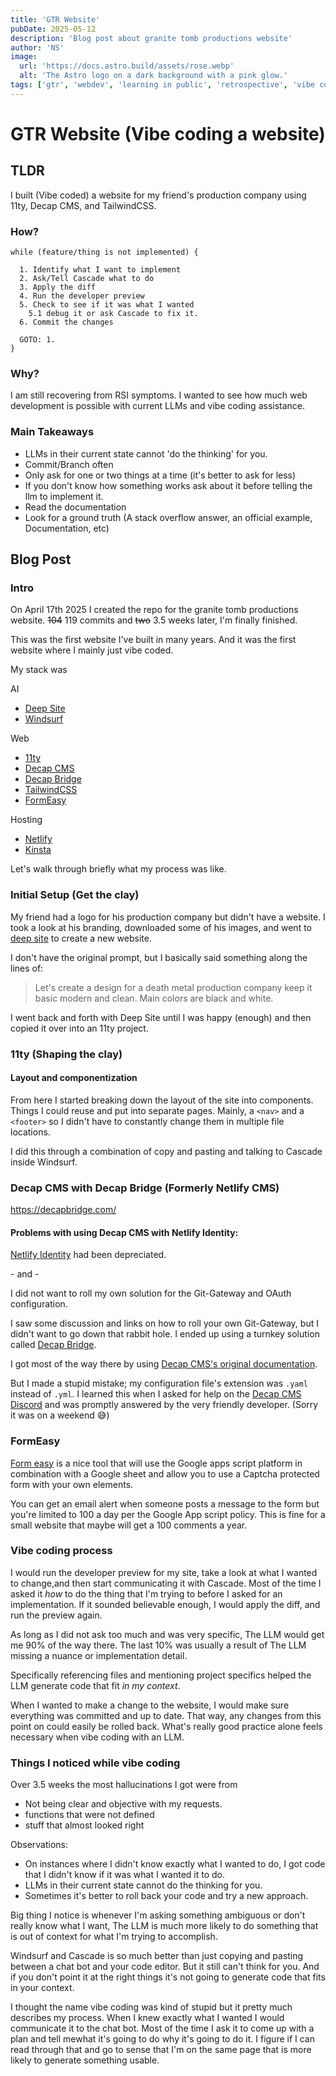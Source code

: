 ```yaml
---
title: 'GTR Website'
pubDate: 2025-05-12
description: 'Blog post about granite tomb productions website'
author: 'NS'
image:
  url: 'https://docs.astro.build/assets/rose.webp'
  alt: 'The Astro logo on a dark background with a pink glow.'
tags: ['gtr', 'webdev', 'learning in public', 'retrospective', 'vibe coding']
---
```


# GTR Website (Vibe coding a website)

## TLDR

I built (Vibe coded) a website for my friend's production company using 11ty, Decap CMS, and TailwindCSS.

### How?

```
while (feature/thing is not implemented) {

  1. Identify what I want to implement
  2. Ask/Tell Cascade what to do
  3. Apply the diff
  4. Run the developer preview
  5. Check to see if it was what I wanted
    5.1 debug it or ask Cascade to fix it.
  6. Commit the changes

  GOTO: 1.
}
```

### Why?

I am still recovering from RSI symptoms. I wanted to see how much web development is possible with current LLMs and vibe coding assistance.

### Main Takeaways

- LLMs in their current state cannot 'do the thinking' for you.
- Commit/Branch often
- Only ask for one or two things at a time (it's better to ask for less)
- If you don't know how something works ask about it before telling the llm to implement it.
- Read the documentation
- Look for a ground truth (A stack overflow answer, an official example, Documentation, etc)

## Blog Post

### Intro

On April 17th 2025 I created the repo for the granite tomb productions website. ~~104~~ 119 commits and ~~two~~ 3.5 weeks later, I'm finally finished.

This was the first website I've built in many years. And it was the first website where I mainly just vibe coded.

My stack was

AI

- [Deep Site](https://huggingface.co/spaces/enzostvs/deepsite)
- [Windsurf](https://windsurf.com/)

Web

- [11ty](https://www.11ty.dev/)
- [Decap CMS](https://decapcms.org/)
- [Decap Bridge](https://decapbridge.com/)
- [TailwindCSS](https://tailwindcss.com/)
- [FormEasy](https://devapt.com/formeasy)

Hosting

- [Netlify](https://www.netlify.com/)
- [Kinsta](https://kinsta.com/)

Let's walk through briefly what my process was like.

### Initial Setup (Get the clay)

My friend had a logo for his production company but didn't have a website. I took a look at his branding, downloaded some of his images, and went to [deep site](https://huggingface.co/spaces/enzostvs/deepsite) to create a new website.

I don't have the original prompt, but I basically said something along the lines of:

> Let's create a design for a death metal production company keep it basic modern and clean. Main colors are black and white.

I went back and forth with Deep Site until I was happy (enough) and then copied it over into an 11ty project.

### 11ty (Shaping the clay)

#### Layout and componentization

From here I started breaking down the layout of the site into components. Things I could reuse and put into separate pages. Mainly, a `<nav>` and a `<footer>` so I didn't have to constantly change them in multiple file locations.

I did this through a combination of copy and pasting and talking to Cascade inside Windsurf.

### Decap CMS with Decap Bridge (Formerly Netlify CMS)

https://decapbridge.com/

#### Problems with using Decap CMS with Netlify Identity:

[Netlify Identity](https://github.com/decaporg/decap-cms/discussions/7419) had been depreciated.

\- and -

I did not want to roll my own solution for the Git-Gateway and OAuth configuration.

I saw some discussion and links on how to roll your own Git-Gateway, but I didn't want to go down that rabbit hole. I ended up using a turnkey solution called [Decap Bridge](https://decapbridge.com/).

I got most of the way there by using [Decap CMS's original documentation](https://decapcms.org/docs/intro/).

But I made a stupid mistake; my configuration file's extension was `.yaml` instead of `.yml`. I learned this when I asked for help on the [Decap CMS Discord](https://discord.gg/Q97rYTGVk3) and was promptly answered by the very friendly developer. (Sorry it was on a weekend 😅)

### FormEasy

[Form easy](https://devapt.com/formeasy) is a nice tool that will use the Google apps script platform in combination with a Google sheet and allow you to use a Captcha protected form with your own elements.

You can get an email alert when someone posts a message to the form but you're limited to 100 a day per the Google App script policy. This is fine for a small website that maybe will get a 100 comments a year.

### Vibe coding process

I would run the developer preview for my site, take a look at what I wanted to change,and then start communicating it with Cascade. Most of the time I asked it _how_ to do the thing that I'm trying to before I asked for an implementation. If it sounded believable enough, I would apply the diff, and run the preview again.

As long as I did not ask too much and was very specific, The LLM would get me 90% of the way there. The last 10% was usually a result of The LLM missing a nuance or implementation detail.

Specifically referencing files and mentioning project specifics helped the LLM generate code that fit _in my context_.

When I wanted to make a change to the website, I would make sure everything was committed and up to date. That way, any changes from this point on could easily be rolled back.
What's really good practice alone feels necessary when vibe coding with an LLM.

### Things I noticed while vibe coding

Over 3.5 weeks the most hallucinations I got were from

- Not being clear and objective with my requests.
- functions that were not defined
- stuff that almost looked right

Observations:

- On instances where I didn't know exactly what I wanted to do, I got code that I didn't know if it was what I wanted it to do.
- LLMs in their current state cannot do the thinking for you.
- Sometimes it's better to roll back your code and try a new approach.

Big thing I notice is whenever I'm asking something ambiguous or don't really know what I want, The LLM is much more likely to do something that is out of context for what I'm trying to accomplish.

Windsurf and Cascade is so much better than just copying and pasting between a chat bot and your code editor. But it still can't think for you. And if you don't point it at the right things it's not going to generate code that fits in your context.

I thought the name vibe coding was kind of stupid but it pretty much describes my process. When I knew exactly what I wanted I would communicate it to the chat bot. Most of the time I ask it to come up with a plan and tell mewhat it's going to do why it's going to do it. I figure if I can read through that and go to sense that I'm on the same page that is more likely to generate something usable.
